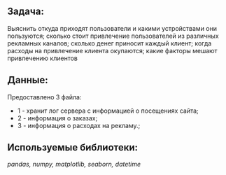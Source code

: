 ## Задача:
Выяснить откуда приходят пользователи и какими устройствами они пользуются; сколько стоит привлечение пользователей из различных рекламных каналов; сколько денег приносит каждый клиент; когда расходы на привлечение клиента окупаются; какие факторы мешают привлечению клиентов
## Данные:
Предоставлено 3 файла:
- 1 - хранит лог сервера с информацией о посещениях сайта;
- 2 - информация о заказах;
- 3 - информация о расходах на рекламу.;
## Используемые библиотеки:
*pandas, numpy, matplotlib, seaborn, datetime*
